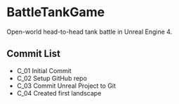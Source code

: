 # BattleTankGame
Open-world head-to-head tank battle in Unreal Engine 4.

## Commit List
* C_01 Initial Commit
* C_02 Setup GitHub repo
* C_03 Commit Unreal Project to Git
* C_04 Created first landscape